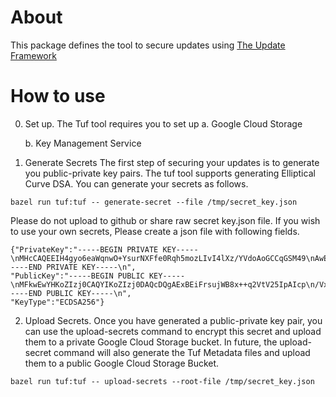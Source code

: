 # About

This package defines the tool to secure updates using [The Update Framework](https://theupdateframework.github.io/)

# How to use
0. Set up.
The Tuf tool requires you to set up
   a. Google Cloud Storage

   b. Key Management Service

1. Generate Secrets
The first step of securing your updates is to generate you public-private key pairs.
The tuf tool supports generating Elliptical Curve DSA. You can generate your secrets as follows.
```
bazel run tuf:tuf -- generate-secret --file /tmp/secret_key.json

```
Please do not upload to github or share raw secret key.json file.
If you wish to use your own secrets, Please create a json file with following fields.
```
{"PrivateKey":"-----BEGIN PRIVATE KEY-----\nMHcCAQEEIH4gyo6eaWqnwO+YsurNXFfe0Rqh5mozLIvI4lXz/YVdoAoGCCqGSM49\nAwEHoUQDQgAExBEiFrsujWB8x++q2VtV25IpAIcp/Vx7r3FuFeUU9C1i+EL8QAWl\nY99L3oaODeTMqcDaf4MMD8Iodr6bMI7Mvw==\n-----END PRIVATE KEY-----\n",
"PublicKey":"-----BEGIN PUBLIC KEY-----\nMFkwEwYHKoZIzj0CAQYIKoZIzj0DAQcDQgAExBEiFrsujWB8x++q2VtV25IpAIcp\n/Vx7r3FuFeUU9C1i+EL8QAWlY99L3oaODeTMqcDaf4MMD8Iodr6bMI7Mvw==\n-----END PUBLIC KEY-----\n",
"KeyType":"ECDSA256"}
```

2. Upload Secrets.
Once you have generated a public-private key pair, you can use the upload-secrets
command to encrypt this secret and upload them to a private Google Cloud Storage bucket.
In future, the upload-secret command will also generate the Tuf Metadata files and upload them to
a public Google Cloud Storage Bucket.
```
bazel run tuf:tuf -- upload-secrets --root-file /tmp/secret_key.json
```


